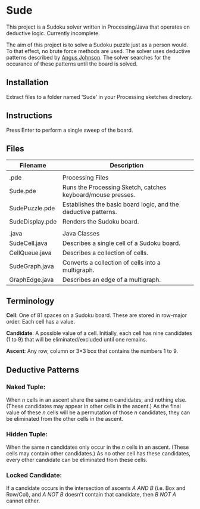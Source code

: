 # Sude

This project is a Sudoku solver written in Processing/Java that operates on deductive logic. Currently incomplete.

The aim of this project is to solve a Sudoku puzzle just as a person would. To that effect, no brute force methods are used. The solver uses deductive patterns described by [Angus Johnson](http://angusj.com/sudoku/hints.php). The solver searches for the occurance of these patterns until the board is solved.

## Installation

Extract files to a folder named 'Sude' in your Processing sketches directory.

## Instructions

Press Enter to perform a single sweep of the board.


## Files

| Filename | Description |
| ---------|-------------|
| | |
| .pde | Processing Files |
| Sude.pde | Runs the Processing Sketch, catches keyboard/mouse presses. |
| SudePuzzle.pde | Establishes the basic board logic, and the deductive patterns. |
| SudeDisplay.pde | Renders the Sudoku board. |
| | |
| .java | Java Classes |
| SudeCell.java | Describes a single cell of a Sudoku board. |
| CellQueue.java | Describes a collection of cells. |
| SudeGraph.java | Converts a collection of cells into a multigraph. |
| GraphEdge.java | Describes an edge of a multigraph. |


## Terminology

**Cell**: One of 81 spaces on a Sudoku board. These are stored in row-major order. Each cell has a value.

**Candidate**: A possible value of a cell. Initially, each cell has nine candidates (1 to 9) that will be eliminated/excluded until one remains.

**Ascent**: Any row, column or 3*3 box that contains the numbers 1 to 9.


## Deductive Patterns

### Naked Tuple:
When *n* cells in an ascent share the same *n* candidates, and nothing else.
(These candidates may appear in other cells in the ascent.)
As the final value of these *n* cells will be a permutation of those *n* candidates, they can be eliminated from the other cells in the ascent.

### Hidden Tuple:
When the same *n* candidates only occur in the *n* cells in an ascent.
(These cells may contain other candidates.)
As no other cell has these candidates, every other candidate can be eliminated from these cells.

### Locked Candidate:
If a candidate occurs in the intersection of ascents *A AND B* (i.e. Box and Row/Col),
and *A NOT B* doesn't contain that candidate,
then *B NOT A* cannot either.

